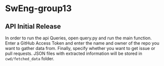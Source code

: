 # SwEng-group13

## API Initial Release

In order to run the api Queries, open query.py and run the main function.
Enter a GitHub Access Token and enter the name and owner of the repo you want to gather data from.
Finally, specify whether you want to get issue or pull requests.
JSON files with extracted information will be stored in `cwd/fetched_data` folder.
